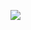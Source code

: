 <a href="https://niespodd.github.io/subscribe.html" target="_blank"><img src="https://niespodd.github.io/substack_button.png" /></a>

